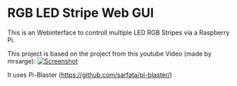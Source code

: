 # RGB LED Stripe Web GUI
This is an Webinterface to controll multiple LED RGB Stripes via a Raspberry Pi.

This project is based on the project from this youtube Video (made by mrsarge):
[![Screenshot](http://img.youtube.com/vi/DcGSXTMwzJ4/0.jpg)](https://www.youtube.com/watch?v=DcGSXTMwzJ4)

It uses Pi-Blaster (https://github.com/sarfata/pi-blaster/)
